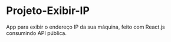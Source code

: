 # <h1>Projeto-Exibir-IP</h1>
App para exibir o endereço IP da sua máquina, feito com React.js consumindo API pública.
